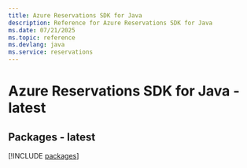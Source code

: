 ```yaml
---
title: Azure Reservations SDK for Java
description: Reference for Azure Reservations SDK for Java
ms.date: 07/21/2025
ms.topic: reference
ms.devlang: java
ms.service: reservations
---
```

# Azure Reservations SDK for Java - latest
## Packages - latest
[!INCLUDE [packages](reservations-index.md)]
